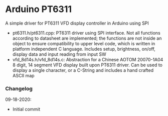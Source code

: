 # Arduino PT6311
A simple driver for PT6311 VFD display controller in Arduino using SPI

- pt6311.h/pt6311.cpp: PT6311 driver using SPI interface. Not all functions according to datasheet are implemented; the functions are not inside an object to ensure compatibility to upper level code, which is written in platform independent C language. Includes setup, brightness, on/off, display data and input reading from input SW
-  vfd_8d14s.h/vfd_8d14s.c: Abstraction for a Chinese AOTOM 20070-1A04 8 digit, 14 segment VFD display built upon PT6311 driver. Can be used to display a single character, or a C-String and includes a hand crafted ASCII map

### Changelog
09-18-2020:
- Initial commit